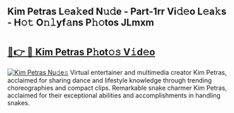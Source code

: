 ## Kim Petras L𝚎a𝚔ed N𝚞𝚍e - Part-1rr Vi𝚍𝚎o L𝚎a𝚔s - H𝚘𝚝 O𝚗𝚕yf𝚊ns P𝚑𝚘tos JLmxm

# <h2><a href="http://kf3wqcc.oniu.top/?m=Kim+Petras">🔗👉 🔴 Kim Petras P𝚑ot𝚘𝚜 V𝚒d𝚎o</a></h2>

[![Kim Petras Nu𝚍e𝚜](https://i.imgur.com/0qMVB7G.gif)](http://kf3wqcc.oniu.top/?m=Kim+Petras)
Virtual entertainer and multimedia creator Kim Petras, acclaimed for sharing dance and lifestyle knowledge through trending choreographies and compact clips. Remarkable snake charmer Kim Petras, acclaimed for their exceptional abilities and accomplishments in handling snakes.  
